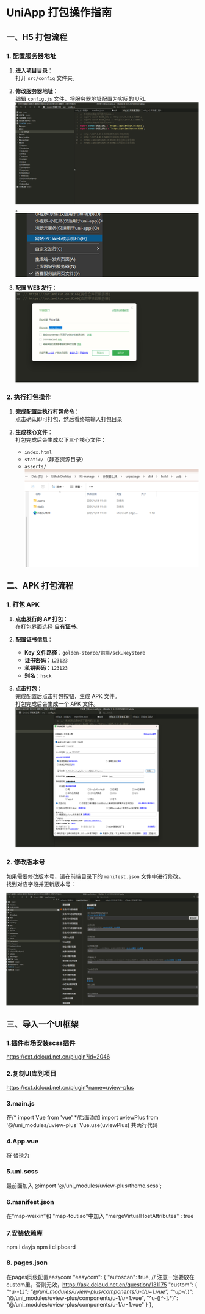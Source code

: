 # UniApp 打包操作指南

## 一、H5 打包流程

### 1. 配置服务器地址

1. **进入项目目录**：  
   打开 `src/config` 文件夹。

2. **修改服务器地址**：  
   编辑 `config.js` 文件，将服务器地址配置为实际的 URL ![配置H5服务器URL](../src/image/t_image25.png)。  
   ![配置H5Web发行](../src/image/t_image26.png)

3. **配置 WEB 发行**：  
   ![Web发行域名配置界面](../src/image/t_image27.png)

### 2. 执行打包操作

1. **完成配置后执行打包命令**：  
   点击确认即可打包，然后看终端输入打包目录

2. **生成核心文件**：  
   打包完成后会生成以下三个核心文件：
   - `index.html`
   - `static/`（静态资源目录）
   - `asserts/`  
     ![打包生成文件](../src/image/t_image28.png)

## 二、APK 打包流程

### 1. 打包 APK

1. **点击发行的 AP 打包**：  
   在打包界面选择 **自有证书**。

2. **配置证书信息**：

   - **Key 文件路径**：`golden-storce/前端/sck.keystore`
   - **证书密码**：`123123`
   - **私钥密码**：`123123`
   - **别名**：`hsck`

3. **点击打包**：  
   完成配置后点击打包按钮，生成 APK 文件。  
   打包完成后会生成一个 APK 文件。  
   ![打包生成文件](../src/image/t_image29.png)

### 2. 修改版本号

如果需要修改版本号，请在前端目录下的 `manifest.json` 文件中进行修改。  
找到对应字段并更新版本号：

![打包生成文件](../src/image/t_image30.png)

## 三、导入一个UI框架
### 1.插件市场安装scss插件
https://ext.dcloud.net.cn/plugin?id=2046

### 2.复制UI库到项目
https://ext.dcloud.net.cn/plugin?name=uview-plus

### 3.main.js
在/* import Vue from 'vue' */后面添加
import uviewPlus from '@/uni_modules/uview-plus'
Vue.use(uviewPlus)
共两行代码

### 4.App.vue

将 <style></style> 替换为
<style lang="scss">
	@import "@/uni_modules/uview-plus/index.scss";
</style>

### 5.uni.scss
最前面加入
@import '@/uni_modules/uview-plus/theme.scss';

### 6.manifest.json
在“map-weixin”和 "map-toutiao"中加入
"mergeVirtualHostAttributes" : true

### 7.安装依赖库
npm i dayjs
npm i clipboard

### 8. pages.json
在pages同级配置easycom
	"easycom": {
		"autoscan": true,
		// 注意一定要放在custom里，否则无效，https://ask.dcloud.net.cn/question/131175
		"custom": {
			"^u--(.*)": "@/uni_modules/uview-plus/components/u-$1/u-$1.vue",
			"^up-(.*)": "@/uni_modules/uview-plus/components/u-$1/u-$1.vue",
	    "^u-([^-].*)": "@/uni_modules/uview-plus/components/u-$1/u-$1.vue"
		}
	},

